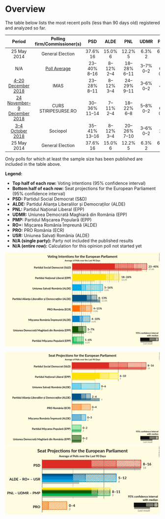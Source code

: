# Overview

The table below lists the most recent polls (less than 90 days old) registered and analyzed so far.

| Period     | Polling firm/Commissioner(s) | PSD | ALDE | PNL | UDMR | PMP | RO+ | PRO | USR |
|:----------:|:----------------------------:|:--:|:--:|:--:|:--:|:--:|:--:|:--:|:--:|
| 25 May 2014 | General Election | 37.6% <br> 16 | 15.0% <br> 6 | 12.2% <br> 5 | 6.3% <br> 2 | 6.2% <br> 2 | 0.0% <br> 0 | 0.0% <br> 0 | 0.0% <br> 0 |
| N/A | [Poll Average](average.html) | 23–40% <br> 8–16 | 8–12% <br> 2–4 | 18–28% <br> 6–11 | 3–7% <br> 0–2 | 1–6% <br> 0–2 | 4–10% <br> 0–3 | 4–10% <br> 0–4 | 5–13% <br> 0–5 |
| [4–20 December 2018](2018-12-20-IMAS.html) | IMAS | 23–28% <br> 8–11 | 8–12% <br> 3–4 | 24–29% <br> 9–11 | 3–6% <br> 0–2 | 2–4% <br> 0 | 7–10% <br> 2–3 | 5–8% <br> 0–3 | 10–14% <br> 3–5 |
| [24 November–9 December 2018](2018-12-09-CURS.html) | CURS <br> STIRIPESURSE.RO | 30–36% <br> 11–14 | 7–11% <br> 2–4 | 18–22% <br> 6–8 | 5–8% <br> 0–2 | 4–6% <br> 0–2 | 4–6% <br> 0–2 | 7–11% <br> 2–4 | 6–9% <br> 2–3 |
| [3–4 October 2018](2018-10-04-Sociopol.html) | Sociopol | 35–41% <br> 13–16 | 8–12% <br> 3–4 | 20–26% <br> 7–10 | 3–6% <br> 0–2 | 1–2% <br> 0 | 4–7% <br> 0–2 | 4–7% <br> 0–2 | 5–8% <br> 0–3 |
| 25 May 2014 | General Election | 37.6% <br> 16 | 15.0% <br> 6 | 12.2% <br> 5 | 6.3% <br> 2 | 6.2% <br> 2 | 0.0% <br> 0 | 0.0% <br> 0 | 0.0% <br> 0 |

Only polls for which at least the sample size has been published are included in the table above.

**Legend:**
+ **Top half of each row:** Voting intentions (95% confidence interval)
+ **Bottom half of each row:** Seat projections for the European Parliament (95% confidence interval)
+ **PSD:** Partidul Social Democrat (S&D)
+ **ALDE:** Partidul Alianța Liberalilor și Democraților (ALDE)
+ **PNL:** Partidul Național Liberal (EPP)
+ **UDMR:** Uniunea Democrată Maghiară din România (EPP)
+ **PMP:** Partidul Mișcarea Populară (EPP)
+ **RO+:** Mișcarea România Împreună (ALDE)
+ **PRO:** PRO România (ECR)
+ **USR:** Uniunea Salvați România (ALDE)
+ **N/A (single party):** Party not included the published results
+ **N/A (entire row):** Calculation for this opinion poll not started yet


![Graph with voting intentions not yet produced](average.png "Voting Intentions")

![Graph with seats not yet produced](average-seats.png "Seats")
![Graph with coalitions seats not yet produced](average-coalitions-seats.png "Coalitions Seats")
